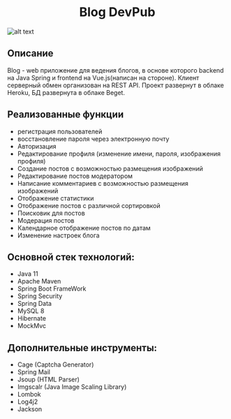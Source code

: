 <h1 align="center">Blog DevPub</h1>

![alt text](https://github.com/BToxic40/SocialNetwork/blob/dev/infoImage.jpg)

## Описание
Blog - web приложение для ведения блогов, в основе которого backend на Java Spring и frontend на Vue.js(написан на стороне). Клиент серверный обмен организован на REST API. Проект развернут в облаке Heroku, БД развернута в облаке Beget.

## Реализованные функции
- регистрация пользователей
- восстановление пароля через электронную почту
- Авторизация
- Редактирование профиля (изменение имени, пароля, изображения профиля)
- Создание постов с возможностью размещения изображений
- Редактирование постов модератором
- Написание комментариев с возможностью размещения изображений
- Отображение статистики
- Отображение постов с различной сортировкой
- Поисковик для постов 
- Модерация постов
- Календарное отображение постов по датам
- Изменение настроек блога

## Основной стек технологий:
* Java 11
* Apache Maven
* Spring Boot FrameWork
* Spring Security
* Spring Data
* MySQL 8
* Hibernate
* MockMvc

## Дополнительные инструменты:
* Cage (Captcha Generator)
* Spring Mail
* Jsoup (HTML Parser)
* Imgscalr (Java Image Scaling Library)
* Lombok
* Log4j2
* Jackson
